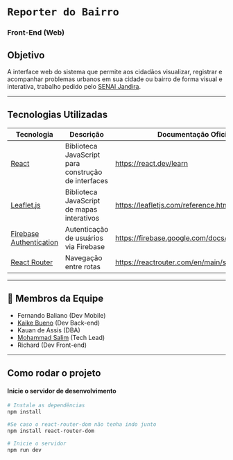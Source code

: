 #  `Reporter do Bairro`
### Front-End (Web)

## Objetivo
A interface web do sistema que permite aos cidadãos visualizar, registrar e acompanhar problemas urbanos em sua cidade ou bairro de forma visual e interativa, trabalho pedido pelo [SENAI Jandira](https://sp.senai.br/unidade/jandira/).

---

## Tecnologias Utilizadas

| Tecnologia                   | Descrição                                                                 | Documentação Oficial                                               |
|------------------------------|---------------------------------------------------------------------------|--------------------------------------------------------------------|
| [React](https://react.dev/)  | Biblioteca JavaScript para construção de interfaces                      | https://react.dev/learn                                            |
| [Leaflet.js](https://leafletjs.com/) | Biblioteca JavaScript de mapas interativos                          | https://leafletjs.com/reference.html                               |
| [Firebase Authentication](https://firebase.google.com/docs/auth) | Autenticação de usuários via Firebase                                | https://firebase.google.com/docs/auth/web/start                     |
| [React Router](https://reactrouter.com/) | Navegação entre rotas                                               | https://reactrouter.com/en/main/start/tutorial                     |

---

## 👥 Membros da Equipe

- Fernando Baliano (Dev Mobile)
- [Kaike Bueno](https://www.linkedin.com/in/kaike-bueno-3b10a82b1/) (Dev Back-end)
- Kauan de Assis (DBA)
- [Mohammad Salim](https://www.linkedin.com/in/mohammad-salim-197481320/) (Tech Lead)
- Richard (Dev Front-end)

---

## Como rodar o projeto
#### Inicie o servidor de desenvolvimento
```bash
# Instale as dependências
npm install

#Se caso o react-router-dom não tenha indo junto
npm install react-router-dom

# Inicie o servidor
npm run dev


